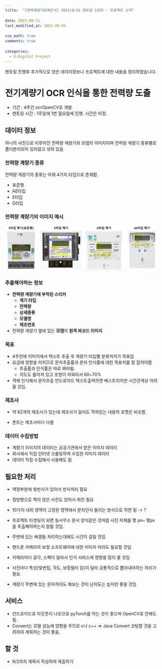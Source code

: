 ```yaml
---
title:  "[전력계량기OCR인식] 2021/8/31 멘토링 1회차 - 프로젝트 소개"

date: 2021-08-31
last_modified_at: 2021-09-05

use_math: true
comments: true

categories:
  - K-Digital Project
---
```






멘토링 진행후 추가적으로 얻은 데이터정보나 프로젝트에 대한 내용을 정리하였습니다.





# 전기계량기 OCR 인식을 통한 전력량 도출

- 기간 : 4주간 ocrOpenCV로 개발
- 멘토링 시간 : 1주일에 1번 월요일에 진행. 시간은 미정.



## 데이터 정보

하나의 사진으로 이루어진 전력량 계량기와 모뎀의 이미지이며 전력량 계량기 종류별로 폴더분리되어 있지않고 섞여 있음



### 전력량 계량기 종류

전력량 계량기의 종류는 아래 4가지 타입으로 존재함.

- 표준형
- AE타입
- E타입
- G타입





### 전력량 계량기의 이미지 예시

![52_K-Digital_Training_Project_1.png](\assets\images\52_K-Digital_Training_Project_1.png)





### 추출해야하는 정보

- **전력량 계량기에 부착된 스티커**
  -  **계기 타입**
  - **전력량**
  - **상세종류**
  - **모델명**
  - **제조번호**
- 전력량 계량기 옆에 있는 **모뎀**의 **원격 바코드 이미지**





### 목표

- 4주안에 이미지에서 텍스트 추출 후 계량기 타입별 분류까지가 목표임
- 요금에 영향을 미치므로 문자추출률과 문자 인식률에 대한 목표치를 잘 잡아야함
  - 추출률과 인식률은 따로 봐야됨. 
  - 각도도 틀어져 있고 조명이 야외라서 60~70%
- 객체 인식해서 문자추출 안드로이드 텍스트출력하면 베스트이지만 시간관계상 어려울 것임.





### 제조사

- 약 62개의 제조사가 있는데 제조사가 달라도 적혀있는 내용의 포맷은 비슷함.

- 폰트는 제조사마다 다름





### 데이터 수집방법

- 계량기 이미지의 데이터는 공공기관에서 받은 이미지 데이터
- 회사에서 직접 인터넷 크롤링하여 수집한 이미지 데이터
- 데이터 직접 수집해서 사용해도 됨





## 필요한 처리

- 액정부분에 빛반사가 있어서 반사처리 필요
- 정방향으로 찍지 않은 사진도 있어서 회전 필요
- 10가지 내외 영역이 고정된 영역에서 문자인식 돌리는 방식으로 하면 됨 -> ?

- 프로젝트 타겟팅이 되면 동사무소 문서 양식같은 것처럼 사진 자체를 몇 px~ 몇px을 추출해야하는지 알될 것임.
- 주변에 있는 배경들 처리하는데에도 시간이 걸릴 것임
- 핸드폰 카메라의 보정 소프트웨어에 대한 이미지 처리도 필요할 것임
- 카메라마다 광각, 스펙이 달라서 인식 서비스에 영향을 많이 줄 것임
- 사진마다 특성(빛번짐, 각도, 보정필터 등)이 달라 공통적으로 뽑아내야하는 처리가 필요

- 계량기 주변에 있는 문자까지도 해보는 것이 난이도는 높지만 좋을 것임.





## 서비스

- 안드로이드로 아웃풋이 나오므로 pyTorch를 하는 것이 좇으며 OpenCV로 안해도 됨.
- Convert는 모델 성능에 영향을 주므로 c나 c++ => Java Convert 코팅할 것을 고려하여 계획하는 것이 좋음. 





## 할 것

- 9/2까지 계획서 작성하여 제출하기
